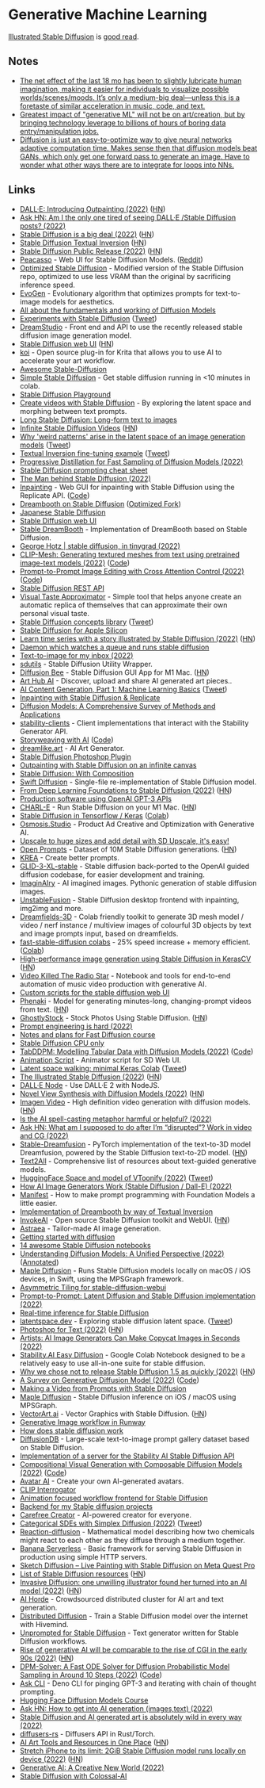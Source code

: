 # Generative Machine Learning

[Illustrated Stable Diffusion](https://jalammar.github.io/illustrated-stable-diffusion/) is [good read](https://news.ycombinator.com/item?id=33084205).

## Notes

- [The net effect of the last 18 mo has been to slightly lubricate human imagination, making it easier for individuals to visualize possible worlds/scenes/moods. It’s only a medium-big deal—unless this is a foretaste of similar acceleration in music, code, and text.](https://twitter.com/Ted_Underwood/status/1566787680872157185)
- [Greatest impact of "generative ML" will not be on art/creation, but by bringing technology leverage to billions of hours of boring data entry/manipulation jobs.](https://twitter.com/WillManidis/status/1584900092615528448)
- [Diffusion is just an easy-to-optimize way to give neural networks adaptive computation time. Makes sense then that diffusion models beat GANs, which only get one forward pass to generate an image. Have to wonder what other ways there are to integrate for loops into NNs.](https://twitter.com/jxmnop/status/1586000934248792065)

## Links

- [DALL·E: Introducing Outpainting (2022)](https://openai.com/blog/dall-e-introducing-outpainting/) ([HN](https://news.ycombinator.com/item?id=32664507))
- [Ask HN: Am I the only one tired of seeing DALL·E /Stable Diffusion posts? (2022)](https://news.ycombinator.com/item?id=32665587)
- [Stable Diffusion is a big deal (2022)](https://simonwillison.net/2022/Aug/29/stable-diffusion/) ([HN](https://news.ycombinator.com/item?id=32634074))
- [Stable Diffusion Textual Inversion](https://github.com/hlky/sd-enable-textual-inversion) ([HN](https://news.ycombinator.com/item?id=32643564))
- [Stable Diffusion Public Release (2022)](https://stability.ai/blog/stable-diffusion-public-release) ([HN](https://news.ycombinator.com/item?id=32555028))
- [Peacasso](https://github.com/victordibia/peacasso) - Web UI for Stable Diffusion Models. ([Reddit](https://www.reddit.com/r/MachineLearning/comments/x5w9py/p_peacasso_a_web_ui_for_stable_diffusion_models/))
- [Optimized Stable Diffusion](https://github.com/basujindal/stable-diffusion) - Modified version of the Stable Diffusion repo, optimized to use less VRAM than the original by sacrificing inference speed.
- [EvoGen](https://github.com/MagnusPetersen/EvoGen-Prompt-Evolution) - Evolutionary algorithm that optimizes prompts for text-to-image models for aesthetics.
- [All about the fundamentals and working of Diffusion Models](https://github.com/AakashKumarNain/diffusion_models)
- [Experiments with Stable Diffusion](https://github.com/justinpinkney/stable-diffusion) ([Tweet](https://twitter.com/Buntworthy/status/1566744186153484288))
- [DreamStudio](https://beta.dreamstudio.ai/dream) - Front end and API to use the recently released stable diffusion image generation model.
- [Stable Diffusion web UI](https://github.com/AUTOMATIC1111/stable-diffusion-webui) ([HN](https://news.ycombinator.com/item?id=32784181))
- [koi](https://github.com/nousr/koi) - Open source plug-in for Krita that allows you to use AI to accelerate your art workflow.
- [Awesome Stable-Diffusion](https://github.com/awesome-stable-diffusion/awesome-stable-diffusion)
- [Simple Stable Diffusion](https://github.com/hackclub/simple-stable-diffusion) - Get stable diffusion running in <10 minutes in colab.
- [Stable Diffusion Playground](https://github.com/gordicaleksa/stable_diffusion_playground)
- [Create videos with Stable Diffusion](https://github.com/nateraw/stable-diffusion-videos) - By exploring the latent space and morphing between text prompts.
- [Long Stable Diffusion: Long-form text to images](https://github.com/sharonzhou/long_stable_diffusion)
- [Infinite Stable Diffusion Videos](https://orbdog.com/) ([HN](https://news.ycombinator.com/item?id=32720924))
- [Why 'weird patterns' arise in the latent space of an image generation models](https://twitter.com/mattskala/status/1567300206969982979) ([Tweet](https://twitter.com/ai_curio/status/1567253704872427520))
- [Textual Inversion fine-tuning example](https://github.com/huggingface/diffusers/tree/main/examples/textual_inversion) ([Tweet](https://twitter.com/psuraj28/status/1567212122970685442))
- [Progressive Distillation for Fast Sampling of Diffusion Models (2022)](https://arxiv.org/abs/2202.00512)
- [Stable Diffusion prompting cheat sheet](https://moritz.pm/posts/parameters)
- [The Man behind Stable Diffusion (2022)](https://www.youtube.com/watch?v=YQ2QtKcK2dA)
- [Inpainting](https://inpainter.vercel.app/) - Web GUI for inpainting with Stable Diffusion using the Replicate API. ([Code](https://github.com/zeke/inpainter))
- [Dreambooth on Stable Diffusion](https://github.com/XavierXiao/Dreambooth-Stable-Diffusion) ([Optimized Fork](https://github.com/gammagec/Dreambooth-SD-optimized))
- [Japanese Stable Diffusion](https://github.com/rinnakk/japanese-stable-diffusion)
- [Stable Diffusion web UI](https://github.com/sd-webui/stable-diffusion-webui)
- [Stable DreamBooth](https://github.com/Victarry/stable-dreambooth) - Implementation of DreamBooth based on Stable Diffusion.
- [George Hotz | stable diffusion, in tinygrad (2022)](https://www.youtube.com/watch?v=4V9VHt_YwFQ)
- [CLIP-Mesh: Generating textured meshes from text using pretrained image-text models (2022)](https://www.nasir.lol/clipmesh) ([Code](https://github.com/NasirKhalid24/CLIP-Mesh))
- [Prompt-to-Prompt Image Editing with Cross Attention Control (2022)](https://arxiv.org/abs/2208.01626) ([Code](https://github.com/bloc97/CrossAttentionControl))
- [Stable Diffusion REST API](https://github.com/yuanqing/stable-diffusion-rest-api)
- [Visual Taste Approximator](https://github.com/SelfishGene/visual_taste_approximator) - Simple tool that helps anyone create an automatic replica of themselves that can approximate their own personal visual taste.
- [Stable Diffusion concepts library](https://huggingface.co/sd-concepts-library) ([Tweet](https://twitter.com/karpathy/status/1568644275247923206))
- [Stable Diffusion for Apple Silicon](https://github.com/FahimF/sd-gui)
- [Learn time series with a story illustrated by Stable Diffusion (2022)](https://tigyog.app/d/L-8D8R2yeXLY/r/an-everyday-look-at-time-series) ([HN](https://news.ycombinator.com/item?id=32768005))
- [Daemon which watches a queue and runs stable diffusion](https://github.com/w4ffl35/stablediffusiond)
- [Text-to-image for my inbox (2022)](https://www.kmjn.org/notes/txt2img_email_visualization.html)
- [sdutils](https://github.com/newsbubbles/sdutils) - Stable Diffusion Utility Wrapper.
- [Diffusion Bee](https://github.com/divamgupta/diffusionbee-stable-diffusion-ui) - Stable Diffusion GUI App for M1 Mac. ([HN](https://news.ycombinator.com/item?id=32804695))
- [Art Hub AI](https://arthub.ai/) - Discover, upload and share AI generated art pieces..
- [AI Content Generation, Part 1: Machine Learning Basics](https://www.jonstokes.com/p/ai-content-generation-part-1-machine) ([Tweet](https://twitter.com/jonst0kes/status/1569400246714908672))
- [Inpainting with Stable Diffusion & Replicate](https://inpainter.vercel.app/)
- [Diffusion Models: A Comprehensive Survey of Methods and Applications](https://github.com/YangLing0818/Diffusion-Models-Papers-Survey-Taxonomy)
- [stability-clients](https://github.com/Stability-AI/stability-sdk) - Client implementations that interact with the Stability Generator API.
- [Storyweaving with AI](https://webaverse.ghost.io/storyweaving-with-ai/) ([Code](https://github.com/webaverse/lore-engine))
- [dreamlike.art](https://dreamlike.art/) - AI Art Generator.
- [Stable Diffusion Photoshop Plugin](https://christiancantrell.com/#ai-ml)
- [Outpainting with Stable Diffusion on an infinite canvas](https://github.com/lkwq007/stablediffusion-infinity)
- [Stable Diffusion: With Composition](https://github.com/Slickytail/stable-diffusion-compositional)
- [Swift Diffusion](https://github.com/liuliu/swift-diffusion) - Single-file re-implementation of Stable Diffusion model.
- [From Deep Learning Foundations to Stable Diffusion (2022)](https://www.fast.ai/posts/part2-2022.html) ([HN](https://news.ycombinator.com/item?id=32864783))
- [Production software using OpenAI GPT-3 APIs](https://twitter.com/simonw/status/1570820425877434368)
- [CHARL-E](https://github.com/cbh123/charl-e) - Run Stable Diffusion on your M1 Mac. ([HN](https://news.ycombinator.com/item?id=32878626))
- [Stable Diffusion in Tensorflow / Keras](https://github.com/divamgupta/stable-diffusion-tensorflow) ([Colab](https://colab.research.google.com/drive/1fBlfPsL5DEscub0O_3oJNnJbON4w3EKq?usp=sharing))
- [Osmosis.Studio](http://osmosis.studio/) - Product Ad Creative and Optimization with Generative AI.
- [Upscale to huge sizes and add detail with SD Upscale, it's easy!](https://www.reddit.com/r/StableDiffusion/comments/xkjjf9/upscale_to_huge_sizes_and_add_detail_with_sd/)
- [Open Prompts](https://github.com/krea-ai/open-prompts) - Dataset of 10M Stable Diffusion generations. ([HN](https://news.ycombinator.com/item?id=32943224))
- [KREA](https://www.krea.ai/) - Create better prompts.
- [GLID-3-XL-stable](https://github.com/Jack000/glid-3-xl-stable) - Stable diffusion back-ported to the OpenAI guided diffusion codebase, for easier development and training.
- [ImaginAIry](https://github.com/brycedrennan/imaginAIry) - AI imagined images. Pythonic generation of stable diffusion images.
- [UnstableFusion](https://github.com/ahrm/UnstableFusion) - Stable Diffusion desktop frontend with inpainting, img2img and more.
- [Dreamfields-3D](https://github.com/shengyu-meng/dreamfields-3D) - Colab friendly toolkit to generate 3D mesh model / video / nerf instance / multiview images of colourful 3D objects by text and image prompts input, based on dreamfields.
- [fast-stable-diffusion colabs](https://github.com/TheLastBen/fast-stable-diffusion) - 25% speed increase + memory efficient. ([Colab](https://colab.research.google.com/github/TheLastBen/fast-stable-diffusion/blob/main/fast_stable_diffusion_AUTOMATIC1111.ipynb))
- [High-performance image generation using Stable Diffusion in KerasCV](https://keras.io/guides/keras_cv/generate_images_with_stable_diffusion/) ([HN](https://news.ycombinator.com/item?id=33005585))
- [Video Killed The Radio Star](https://github.com/dmarx/video-killed-the-radio-star) - Notebook and tools for end-to-end automation of music video production with generative AI.
- [Custom scripts for the stable diffusion web UI](https://github.com/Pfaeff/sd-web-ui-scripts)
- [Phenaki](https://phenaki.video/) - Model for generating minutes-long, changing-prompt videos from text. ([HN](https://news.ycombinator.com/item?id=33025189))
- [GhostlyStock](https://www.ghostlystock.com/) - Stock Photos Using Stable Diffusion. ([HN](https://news.ycombinator.com/item?id=33038117))
- [Prompt engineering is hard (2022)](https://xeiaso.net/blog/prompt-engineering)
- [Notes and plans for Fast Diffusion course](https://github.com/fastai/fastdiffusion)
- [Stable Diffusion CPU only](https://github.com/darkhemic/stable-diffusion-cpuonly)
- [TabDDPM: Modelling Tabular Data with Diffusion Models (2022)](https://arxiv.org/abs/2209.15421) ([Code](https://github.com/rotot0/tab-ddpm))
- [Animation Script](https://github.com/Animator-Anon/Animator) - Animator script for SD Web UI.
- [Latent space walking: minimal Keras Colab](https://colab.research.google.com/drive/1C2UhtHvHYzkdidFd_CfZTimuwJ0oH3SA?usp=sharing) ([Tweet](https://twitter.com/fchollet/status/1577069074802421760))
- [The Illustrated Stable Diffusion (2022)](https://jalammar.github.io/illustrated-stable-diffusion/) ([HN](https://news.ycombinator.com/item?id=33084205))
- [DALL·E Node](https://github.com/ezzcodeezzlife/dalle-node) - Use DALL·E 2 with NodeJS.
- [Novel View Synthesis with Diffusion Models (2022)](https://3d-diffusion.github.io/) ([HN](https://news.ycombinator.com/item?id=33085837))
- [Imagen Video](https://imagen.research.google/video/) - High definition video generation with diffusion models. ([HN](https://news.ycombinator.com/item?id=33098704))
- [Is the AI spell-casting metaphor harmful or helpful? (2022)](https://simonwillison.net/2022/Oct/5/spell-casting/)
- [Ask HN: What am I supposed to do after I’m “disrupted”? Work in video and CG (2022)](https://news.ycombinator.com/item?id=33099182)
- [Stable-Dreamfusion](https://github.com/ashawkey/stable-dreamfusion) - PyTorch implementation of the text-to-3D model Dreamfusion, powered by the Stable Diffusion text-to-2D model. ([HN](https://news.ycombinator.com/item?id=33109243))
- [Text2All](https://github.com/AvrahamRaviv/Text2All) - Comprehensive list of resources about text-guided generative models.
- [HuggingFace Space and model of VToonify (2022)](https://colab.research.google.com/github/williamyang1991/VToonify/blob/master/notebooks/inference_playground.ipynb) ([Tweet](https://twitter.com/ShuaiYang1991/status/1576937439528042499))
- [How AI Image Generators Work (Stable Diffusion / Dall-E) (2022)](https://www.youtube.com/watch?v=1CIpzeNxIhU)
- [Manifest](https://github.com/HazyResearch/manifest) - How to make prompt programming with Foundation Models a little easier.
- [Implementation of Dreambooth by way of Textual Inversion](https://github.com/JoePenna/Dreambooth-Stable-Diffusion)
- [InvokeAI](https://github.com/invoke-ai/InvokeAI) - Open source Stable Diffusion toolkit and WebUI. ([HN](https://news.ycombinator.com/item?id=33155074))
- [Astraea](https://www.strmr.com/) - Tailor-made AI image generation.
- [Getting started with diffusion](https://github.com/fastai/diffusion-nbs)
- [14 awesome Stable Diffusion notebooks](https://twitter.com/StableDiffusion/status/1580840619114582016)
- [Understanding Diffusion Models: A Unified Perspective (2022)](https://arxiv.org/abs/2208.11970) ([Annotated](https://github.com/AakashKumarNain/annotated_research_papers/blob/master/diffusion_models/understanding_diffusion_models.pdf))
- [Maple Diffusion](https://github.com/madebyollin/maple-diffusion) - Runs Stable Diffusion models locally on macOS / iOS devices, in Swift, using the MPSGraph framework.
- [Asymmetric Tiling for stable-diffusion-webui](https://github.com/tjm35/asymmetric-tiling-sd-webui)
- [Prompt-to-Prompt: Latent Diffusion and Stable Diffusion implementation (2022)](https://github.com/google/prompt-to-prompt)
- [Real-time inference for Stable Diffusion](https://github.com/stochasticai/x-stable-diffusion)
- [latentspace.dev](https://www.latentspace.dev/) - Exploring stable diffusion latent space. ([Tweet](https://twitter.com/QasimMunye/status/1581784155528232960))
- [Photoshop for Text (2022)](https://stephanango.com/photoshop-for-text) ([HN](https://news.ycombinator.com/item?id=33253606))
- [Artists: AI Image Generators Can Make Copycat Images in Seconds (2022)](https://www.businessinsider.com/ai-image-generators-artists-copying-style-thousands-images-2022-10)
- [Stability.AI Easy Diffusion](https://github.com/WASasquatch/easydiffusion) - Google Colab Notebook designed to be a relatively easy to use all-in-one suite for stable diffusion.
- [Why we chose not to release Stable Diffusion 1.5 as quickly (2022)](https://danieljeffries.substack.com/p/why-the-future-of-open-source-ai) ([HN](https://news.ycombinator.com/item?id=33283712))
- [A Survey on Generative Diffusion Model (2022)](https://arxiv.org/abs/2209.02646) ([Code](https://github.com/chq1155/A-Survey-on-Generative-Diffusion-Model))
- [Making a Video from Prompts with Stable Diffusion](https://github.com/johnrobinsn/diffusion_experiments)
- [Maple Diffusion](https://github.com/mortenjust/maple-diffusion) - Stable Diffusion inference on iOS / macOS using MPSGraph.
- [VectorArt.ai](https://vectorart.ai/) - Vector Graphics with Stable Diffusion. ([HN](https://news.ycombinator.com/item?id=33308248))
- [Generative Image workflow in Runway](https://twitter.com/notiansans/status/1583528842898984961)
- [How does stable diffusion work](https://twitter.com/danqing_liu/status/1584611896682246145)
- [DiffusionDB](https://github.com/poloclub/diffusiondb) - Large-scale text-to-image prompt gallery dataset based on Stable Diffusion.
- [Implementation of a server for the Stability AI Stable Diffusion API](https://github.com/hafriedlander/stable-diffusion-grpcserver)
- [Compositional Visual Generation with Composable Diffusion Models (2022)](https://arxiv.org/abs/2206.01714) ([Code](https://github.com/energy-based-model/Compositional-Visual-Generation-with-Composable-Diffusion-Models-PyTorch))
- [Avatar AI](https://avatarai.me/) - Create your own AI-generated avatars.
- [CLIP Interrogator](https://huggingface.co/spaces/pharma/CLIP-Interrogator)
- [Animation focused workflow frontend for Stable Diffusion](https://github.com/amotile/stable-diffusion-studio)
- [Backend for my Stable diffusion projects](https://github.com/amotile/stable-diffusion-backend)
- [Carefree Creator](https://github.com/carefree0910/carefree-creator) - AI-powered creator for everyone.
- [Categorical SDEs with Simplex Diffusion (2022)](https://arxiv.org/abs/2210.14784) ([Tweet](https://twitter.com/TheOneKloud/status/1586719623482834945))
- [Reaction-diffusion](https://github.com/jasonwebb/reaction-diffusion-playground) - Mathematical model describing how two chemicals might react to each other as they diffuse through a medium together.
- [Banana Serverless](https://github.com/bananaml/serverless-template-stable-diffusion) - Basic framework for serving Stable Diffusion in production using simple HTTP servers.
- [Sketch Diffusion – Live Painting with Stable Diffusion on Meta Quest Pro](https://www.t-da.io/labs)
- [List of Stable Diffusion resources](https://rentry.co/sdupdates) ([HN](https://news.ycombinator.com/item?id=33416632))
- [Invasive Diffusion: one unwilling illustrator found her turned into an AI model (2022)](https://waxy.org/2022/11/invasive-diffusion-how-one-unwilling-illustrator-found-herself-turned-into-an-ai-model/) ([HN](https://news.ycombinator.com/item?id=33422990))
- [AI Horde](https://github.com/db0/AI-Horde) - Crowdsourced distributed cluster for AI art and text generation.
- [Distributed Diffusion](https://github.com/chavinlo/distributed-diffusion) - Train a Stable Diffusion model over the internet with Hivemind.
- [Unprompted for Stable Diffusion](https://github.com/ThereforeGames/unprompted) - Text generator written for Stable Diffusion workflows.
- [Rise of generative AI will be comparable to the rise of CGI in the early 90s (2022)](https://sarharibhakti.substack.com/p/rise-of-generative-ai-will-be-comparable) ([HN](https://news.ycombinator.com/item?id=33429608))
- [DPM-Solver: A Fast ODE Solver for Diffusion Probabilistic Model Sampling in Around 10 Steps (2022)](https://arxiv.org/abs/2206.00927) ([Code](https://github.com/LuChengTHU/dpm-solver))
- [Ask CLI](https://github.com/sw-yx/ask-cli) - Deno CLI for pinging GPT-3 and iterating with chain of thought prompting.
- [Hugging Face Diffusion Models Course](https://github.com/huggingface/diffusion-models-class)
- [Ask HN: How to get into AI generation (images,text) (2022)](https://news.ycombinator.com/item?id=33479367)
- [Stable Diffusion and AI generated art is absolutely wild in every way (2022)](https://a.wholelottanothing.org/2022/11/02/stable-diffusion-and-ai-generated-art-is-absolutely-wild-in-every-way/)
- [diffusers-rs](https://github.com/LaurentMazare/diffusers-rs) - Diffusers API in Rust/Torch.
- [AI Art Tools and Resources in One Place](https://www.aiartapps.com/) ([HN](https://news.ycombinator.com/item?id=33501670))
- [Stretch iPhone to its limit: 2GiB Stable Diffusion model runs locally on device (2022)](https://liuliu.me/eyes/stretch-iphone-to-its-limit-a-2gib-model-that-can-draw-everything-in-your-pocket/) ([HN](https://news.ycombinator.com/item?id=33539192))
- [Generative AI: A Creative New World (2022)](https://www.sequoiacap.com/article/generative-ai-a-creative-new-world/)
- [Stable Diffusion with Colossal-AI](https://github.com/hpcaitech/ColossalAI/tree/main/examples/images/diffusion)
